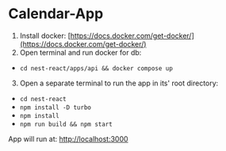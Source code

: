 # Calendar-App
1) Install docker: [https://docs.docker.com/get-docker/](https://docs.docker.com/get-docker/)
2) Open terminal and run docker for db: 
  * ```cd nest-react/apps/api && docker compose up```
3) Open a separate terminal to run the app in its' root directory:
  * ```cd nest-react```
  * ```npm install -D turbo```
  * ```npm install```
  * ```npm run build && npm start```

App will run at: [http://localhost:3000](http://localhost:3000/)
